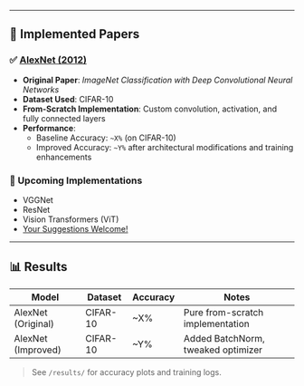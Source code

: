 
---

## 📌 Implemented Papers

### ✅ [AlexNet (2012)](https://papers.nips.cc/paper_files/paper/2012/file/c399862d3b9d6b76c8436e924a68c45b-Paper.pdf)
- **Original Paper**: *ImageNet Classification with Deep Convolutional Neural Networks*
- **Dataset Used**: CIFAR-10
- **From-Scratch Implementation**: Custom convolution, activation, and fully connected layers
- **Performance**:
  - Baseline Accuracy: `~X%` (on CIFAR-10)
  - Improved Accuracy: `~Y%` after architectural modifications and training enhancements

### 🧪 Upcoming Implementations
- VGGNet
- ResNet
- Vision Transformers (ViT)
- [Your Suggestions Welcome!](#contributing)

---

## 📊 Results

| Model                | Dataset  | Accuracy | Notes                              |
|---------------------|----------|----------|------------------------------------|
| AlexNet (Original)  | CIFAR-10 | ~X%      | Pure from-scratch implementation   |
| AlexNet (Improved)  | CIFAR-10 | ~Y%      | Added BatchNorm, tweaked optimizer |

> See `/results/` for accuracy plots and training logs.
